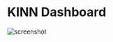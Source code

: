 # KINN Dashboard

![screenshot](https://github.com/KChakhalyan/kinn-dashboard/issues/1#issue-1584638439](https://user-images.githubusercontent.com/10487372/218825403-f02231d1-81c7-4458-9f7d-017eb3aa7f97.gif)?raw=true)
